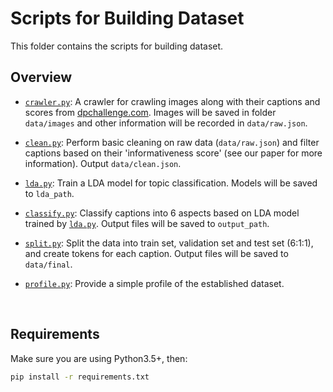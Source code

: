 # Scripts for Building Dataset

This folder contains the scripts for building dataset.

## Overview

- [`crawler.py`](crawler.py): A crawler for crawling images along with their captions and scores from [dpchallenge.com](https://www.dpchallenge.com/). Images will be saved in folder `data/images` and other information will be recorded in `data/raw.json`.

- [`clean.py`](clean.py): Perform basic cleaning on raw data (`data/raw.json`) and filter captions based on their 'informativeness score' (see our paper for more information). Output `data/clean.json`.

- [`lda.py`](lda.py): Train a LDA model for topic classification. Models will be saved to `lda_path`.

- [`classify.py`](classify.py): Classify captions into 6 aspects based on LDA model trained by [`lda.py`](lda.py). Output files will be saved to `output_path`.

- [`split.py`](split.py): Split the data into train set, validation set and test set (6:1:1), and create tokens for each caption. Output files will be saved to `data/final`.

- [`profile.py`](profile.py): Provide a simple profile of the established dataset.


&nbsp;

## Requirements

Make sure you are using Python3.5+, then:

```bash
pip install -r requirements.txt
```
